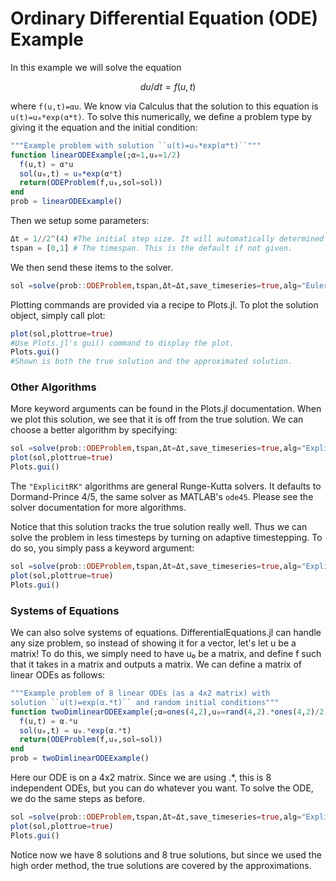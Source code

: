 # Ordinary Differential Equation (ODE) Example

In this example we will solve the equation

```math
du/dt = f(u,t)
```

where ``f(u,t)=αu``. We know via Calculus that the solution to this equation is
``u(t)=u₀*exp(α*t)``. To solve this numerically, we define a problem type by
giving it the equation and the initial condition:

```julia
"""Example problem with solution ``u(t)=u₀*exp(α*t)``"""
function linearODEExample(;α=1,u₀=1/2)
  f(u,t) = α*u
  sol(u₀,t) = u₀*exp(α*t)
  return(ODEProblem(f,u₀,sol=sol))
end
prob = linearODEExample()
```

Then we setup some parameters:

```julia
Δt = 1//2^(4) #The initial step size. It will automatically determined if not given.
tspan = [0,1] # The timespan. This is the default if not given.
```

We then send these items to the solver.

```julia
sol =solve(prob::ODEProblem,tspan,Δt=Δt,save_timeseries=true,alg="Euler")
```

Plotting commands are provided via a recipe to Plots.jl. To plot the solution
object, simply call plot:

```julia
plot(sol,plottrue=true)
#Use Plots.jl's gui() command to display the plot.
Plots.gui()
#Shown is both the true solution and the approximated solution.
```

### Other Algorithms

More keyword arguments can be found in the Plots.jl documentation. When we plot
this solution, we see that it is off from the true solution. We can choose a
better algorithm by specifying:

```julia
sol =solve(prob::ODEProblem,tspan,Δt=Δt,save_timeseries=true,alg="ExplicitRK")
plot(sol,plottrue=true)
Plots.gui()
```

The `"ExplicitRK"` algorithms are general Runge-Kutta solvers. It defaults to
Dormand-Prince 4/5, the same solver as MATLAB's `ode45`. Please see the solver
documentation for more algorithms.

Notice that this solution tracks the true solution really well. Thus we can
solve the problem in less timesteps by turning on adaptive timestepping. To
do so, you simply pass a keyword argument:

```julia
sol =solve(prob::ODEProblem,tspan,Δt=Δt,save_timeseries=true,alg="ExplicitRK",adaptive=true)
plot(sol,plottrue=true)
Plots.gui()
```

### Systems of Equations

We can also solve systems of equations. DifferentialEquations.jl can handle any
size problem, so instead of showing it for a vector, let's let u be a matrix!
To do this, we simply need to have u₀ be a matrix, and define f such that it
takes in a matrix and outputs a matrix. We can define a matrix of linear ODEs
as follows:

```julia
"""Example problem of 8 linear ODEs (as a 4x2 matrix) with
solution ``u(t)=exp(α.*t)`` and random initial conditions"""
function twoDimlinearODEExample(;α=ones(4,2),u₀=rand(4,2).*ones(4,2)/2)
  f(u,t) = α.*u
  sol(u₀,t) = u₀.*exp(α.*t)
  return(ODEProblem(f,u₀,sol=sol))
end
prob = twoDimlinearODEExample()
```

Here our ODE is on a 4x2 matrix. Since we are using .\*, this is 8 independent
ODEs, but you can do whatever you want. To solve the ODE, we do the same steps
as before.

```julia
sol =solve(prob::ODEProblem,tspan,Δt=Δt,save_timeseries=true,alg="ExplicitRK")
plot(sol,plottrue=true)
Plots.gui()
```

Notice now we have 8 solutions and 8 true solutions, but since we used the high
order method, the true solutions are covered by the approximations.
